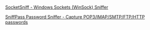 
[SocketSniff - Windows Sockets (WinSock) Sniffer](https://www.nirsoft.net/utils/socket_sniffer.html)

[SniffPass Password Sniffer - Capture POP3/IMAP/SMTP/FTP/HTTP passwords](https://www.nirsoft.net/utils/password_sniffer.html)
